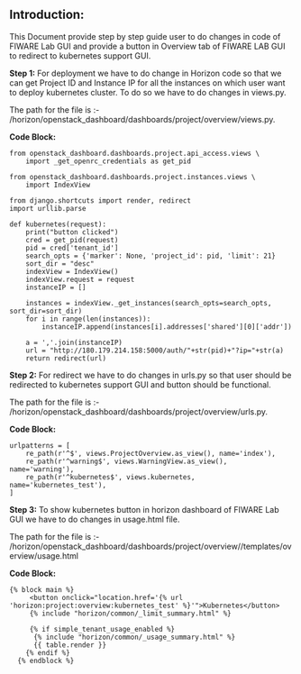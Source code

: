 Introduction:
----------------------------------------------
This Document provide step by step guide user to do changes in code of FIWARE Lab GUI and provide a button in Overview tab of FIWARE LAB GUI to redirect to kubernetes support GUI.

**Step 1:** For deployment we have to do change in Horizon code so that we can get Project ID and Instance IP for all the instances on which user want to deploy kubernetes cluster.
To do so we have to do changes in views.py. 

The path for the file is :- /horizon/openstack_dashboard/dashboards/project/overview/views.py.

**Code Block:**

```
from openstack_dashboard.dashboards.project.api_access.views \
    import _get_openrc_credentials as get_pid

from openstack_dashboard.dashboards.project.instances.views \
    import IndexView

from django.shortcuts import render, redirect
import urllib.parse

def kubernetes(request):
    print("button clicked")
    cred = get_pid(request)
    pid = cred['tenant_id']
    search_opts = {'marker': None, 'project_id': pid, 'limit': 21}
    sort_dir = "desc"
    indexView = IndexView()
    indexView.request = request
    instanceIP = []

    instances = indexView._get_instances(search_opts=search_opts, sort_dir=sort_dir)
    for i in range(len(instances)):
        instanceIP.append(instances[i].addresses['shared'][0]['addr'])

    a = ','.join(instanceIP)
    url = "http://180.179.214.158:5000/auth/"+str(pid)+"?ip="+str(a)
    return redirect(url)
```

**Step 2:** For redirect we have to do changes in urls.py so that user should be redirected to kubernetes support GUI and button should be functional. 

The path for the file is :- /horizon/openstack_dashboard/dashboards/project/overview/urls.py.

**Code Block:**

```
urlpatterns = [
    re_path(r'^$', views.ProjectOverview.as_view(), name='index'),
    re_path(r'^warning$', views.WarningView.as_view(), name='warning'),
    re_path(r'^kubernetes$', views.kubernetes, name='kubernetes_test'),
]
```

**Step 3:** To show kubernetes button in horizon dashboard of FIWARE Lab GUI we have to do changes in usage.html file.

The path for the file is :- /horizon/openstack_dashboard/dashboards/project/overview//templates/overview/usage.html

**Code Block:**

```
{% block main %}
     <button onclick="location.href='{% url 'horizon:project:overview:kubernetes_test' %}'">Kubernetes</button>
     {% include "horizon/common/_limit_summary.html" %}
  
     {% if simple_tenant_usage_enabled %}
      {% include "horizon/common/_usage_summary.html" %}
      {{ table.render }}
    {% endif %}
  {% endblock %}
```

